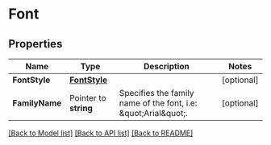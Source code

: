# Font

## Properties

Name | Type | Description | Notes
------------ | ------------- | ------------- | -------------
**FontStyle** | [**FontStyle**](FontStyle.md) |  | [optional] 
**FamilyName** | Pointer to **string** | Specifies the family name of the font, i.e: \&quot;Arial\&quot;. | [optional] 

[[Back to Model list]](../README.md#documentation-for-models) [[Back to API list]](../README.md#documentation-for-api-endpoints) [[Back to README]](../README.md)


